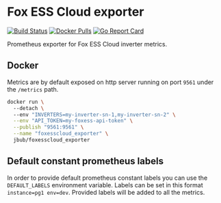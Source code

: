 # Fox ESS Cloud exporter
[![Build Status](https://github.com/jbub/foxesscloud_exporter/actions/workflows/go.yml/badge.svg)][build]
[![Docker Pulls](https://img.shields.io/docker/pulls/jbub/foxesscloud_exporter.svg?maxAge=604800)][hub]
[![Go Report Card](https://goreportcard.com/badge/github.com/jbub/foxesscloud_exporter)][goreportcard]

Prometheus exporter for Fox ESS Cloud inverter metrics.

## Docker

Metrics are by default exposed on http server running on port `9561` under the `/metrics` path.

```bash
docker run \ 
  --detach \ 
  --env "INVERTERS=my-inverter-sn-1,my-inverter-sn-2" \
  --env "API_TOKEN=my-foxess-api-token" \
  --publish "9561:9561" \
  --name "foxesscloud_exporter" \
  jbub/foxesscloud_exporter
```

## Default constant prometheus labels

In order to provide default prometheus constant labels you can use the `DEFAULT_LABELS` environment variable.
Labels can be set in this format `instance=pg1 env=dev`. Provided labels will be added to all the metrics.

[build]: https://github.com/jbub/foxesscloud_exporter/actions/workflows/go.yml
[hub]: https://hub.docker.com/r/jbub/foxesscloud_exporter
[goreportcard]: https://goreportcard.com/report/github.com/jbub/foxesscloud_exporter
